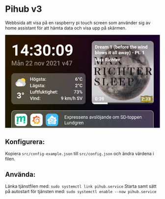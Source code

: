# Pihub v3

Webbsida att visa på en raspberry pi touch screen som använder sig av home assistant för att hämta data och visa upp på skärmen.

![Screenshot](screenshot.png)

## Konfigurera:

Kopiera `src/config-example.json` till `src/config.json` och ändra värdena i filen.

## Använda:

Länka tjänstfilen med: `sudo systemctl link pihub.service`
Starta samt sätt på autostart för tjänsten med: `sudo systemctl enable --now pihub.service`

